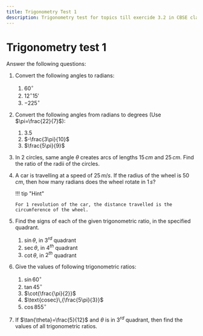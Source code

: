 ```yaml
---
title: Trigonometry Test 1
description: Trigonometry test for topics till exercide 3.2 in CBSE class 11 maths.
---
```


# Trigonometry test 1

Answer the following questions:

1.  Convert the following angles to radians:
    1.  $60^\circ$
    2.  $12^\circ15'$
    3.  $-225^\circ$

2.  Convert the following angles from radians to degrees (Use $\pi=\frac{22}{7}$):
    1. $3.5$
    2. $-\frac{3\pi}{10}$
    3. $\frac{5\pi}{9}$

3.  In 2 circles, same angle $\theta$ creates arcs of lengths $15\,cm$ and $25\,cm$. Find the ratio of the radii of the circles.

4.  A car is travelling at a speed of $25\,m/s$. If the radius of the wheel is $50\,cm$, then how many radians does the wheel rotate in $1\,s$?

    !!! tip "Hint"

        For 1 revolution of the car, the distance travelled is the circumference of the wheel.

5.  Find the signs of each of the given trigonometric ratio, in the specified quadrant.
    1.  $\sin{\theta}$, in $3^{rd}$ quadrant
    2.  $\sec{\theta}$, in $4^{th}$ quadrant
    3.  $\cot{\theta}$, in $2^{th}$ quadrant

6.  Give the values of following trigonometric ratios:
    1.  $\sin{60^\circ}$
    2.  $\tan{45^\circ}$
    3.  $\cot{\frac{\pi}{2}}$
    4.  $\text{cosec}\,{\frac{5\pi}{3}}$
    5.  $\cos{855^\circ}$

7.  If $\tan{\theta}=\frac{5}{12}$ and $\theta$ is in $3^{rd}$ quadrant, then find the values of all trigonometric ratios.